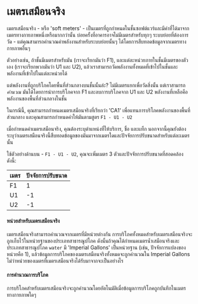 # เมตรเสมือนจริง

เมตรเสมือนจริง - หรือ 'soft meters' - เป็นเมตรที่ถูกกำหนดในชั้นซอฟต์แวร์และมีค่าที่ได้มาจากเมตรทางกายภาพหนึ่งหรือมากกว่านั้น บ่อยครั้งที่อาคารอาจไม่มีเมตรสำหรับทุกๆ ระบบย่อยที่ต้องการวัด - แต่คุณสามารถคำนวณค่าพลังงานสำหรับระบบย่อยนั้นๆ ได้โดยการสืบทอดข้อมูลจากเมตรทางกายภาพอื่นๆ

ตัวอย่างเช่น, ถ้าชั้นมีเมตรสำหรับมัน (เราจะเรียกมันว่า F1), และแต่ละหน่วยภายในชั้นมีเมตรของตัวเอง (เราจะเรียกพวกมันว่า U1 และ U2), แล้วเราสามารถวัดพลังงานทั้งหมดที่เข้าไปในชั้นและพลังงานที่เข้าไปในแต่ละหน่วยได้

แต่พลังงานที่ถูกบริโภคโดยพื้นที่ส่วนกลางบนชั้นนั้นล่ะ? ไม่มีเมตรแยกเพื่อวัดสิ่งนั้น แต่เราสามารถ _คำนวณ_ มันได้โดยการนำการบริโภคจาก F1 และลบการบริโภคจาก U1 และ U2 พลังงานที่เหลือคือพลังงานของพื้นที่ส่วนกลางในชั้น

ในกรณีนี้, คุณสามารถกำหนดเมตรเสมือนจริงที่เรียกว่า 'CA1' เพื่อแทนการบริโภคพลังงานของพื้นที่ส่วนกลาง และคุณสามารถกำหนดค่าให้มันตามสูตร `F1 - U1 - U2`

เมื่อกำหนดค่าเมตรเสมือนจริง, คุณต้องระบุตำแหน่งที่ให้บริการ, ชื่อ และแท็ก นอกจากนี้คุณยังต้องระบุว่าเมตรเสมือนจริงนี้สืบทอดข้อมูลของมันมาจากเมตรใดและปัจจัยการปรับขนาดสำหรับแต่ละเมตรนั้น

ใช้ตัวอย่างด้านบน - `F1 - U1 - U2`, คุณจะเพิ่มเมตร 3 ตัวและปัจจัยการปรับขนาดที่สอดคล้องดังนี้:

| เมตร | ปัจจัยการปรับขนาด |
| ----- | -------------- |
| F1    | 1              |
| U1    | -1             |
| U2    | -1             |

#### หน่วยสำหรับเมตรเสมือนจริง

เมตรเสมือนจริงสามารถคำนวณจากเมตรที่มีหน่วยต่างกัน การบริโภคทั้งหมดสำหรับเมตรเสมือนจริงจะถูกเก็บไว้ในหน่วยฐานของประเภทสาธารณูปโภค ดังนั้นถ้าคุณได้กำหนดเมตรน้ำเสมือนจริงและประเภทสาธารณูปโภค `water` มี 'Imperial Gallons' เป็นหน่วยฐาน (เช่น, ปัจจัยการแปลงของหน่วยคือ 1), แล้วข้อมูลการบริโภคของเมตรเสมือนจริงทั้งหมดจะถูกคำนวณใน Imperial Gallons ไม่ว่าหน่วยของเมตรที่เมตรเสมือนจริงได้รับมาจากจะเป็นอย่างไร

#### การคำนวณการบริโภค

การบริโภคสำหรับเมตรเสมือนจริงจะถูกคำนวณโดยอัตโนมัติเมื่อข้อมูลการบริโภคถูกบันทึกในเมตรทางกายภาพใดๆ